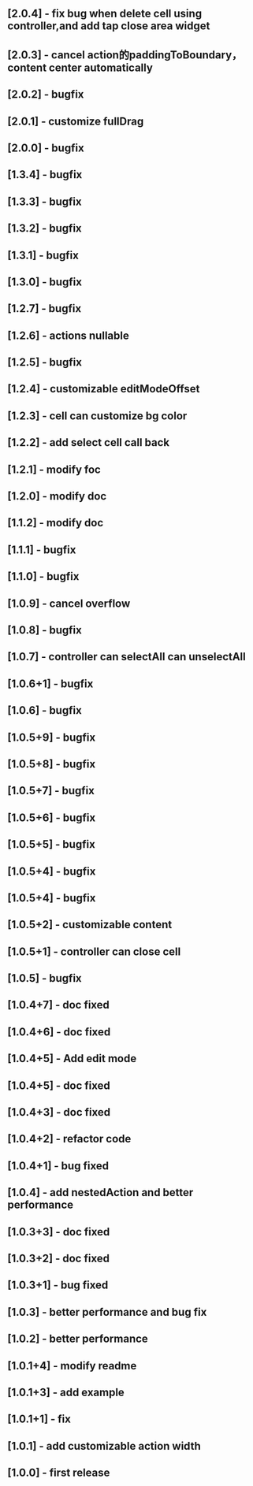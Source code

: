 ## [2.0.4] - fix bug when delete cell using controller,and add tap close area widget
## [2.0.3] - cancel action的paddingToBoundary，content center automatically
## [2.0.2] - bugfix
## [2.0.1] - customize fullDrag
## [2.0.0] - bugfix
## [1.3.4] - bugfix
## [1.3.3] - bugfix
## [1.3.2] - bugfix
## [1.3.1] - bugfix
## [1.3.0] - bugfix
## [1.2.7] - bugfix
## [1.2.6] - actions nullable
## [1.2.5] - bugfix
## [1.2.4] - customizable editModeOffset
## [1.2.3] - cell can customize bg color
## [1.2.2] - add select cell call back
## [1.2.1] - modify foc
## [1.2.0] - modify doc
## [1.1.2] - modify doc
## [1.1.1] - bugfix
## [1.1.0] - bugfix
## [1.0.9] - cancel overflow
## [1.0.8] - bugfix
## [1.0.7] - controller can selectAll can unselectAll
## [1.0.6+1] - bugfix
## [1.0.6] - bugfix
## [1.0.5+9] - bugfix
## [1.0.5+8] - bugfix
## [1.0.5+7] - bugfix
## [1.0.5+6] - bugfix
## [1.0.5+5] - bugfix
## [1.0.5+4] - bugfix
## [1.0.5+4] - bugfix
## [1.0.5+2] - customizable content
## [1.0.5+1] - controller can close cell
## [1.0.5] - bugfix
## [1.0.4+7] - doc fixed
## [1.0.4+6] - doc fixed
## [1.0.4+5] - Add edit mode
## [1.0.4+5] - doc fixed
## [1.0.4+3] - doc fixed
## [1.0.4+2] - refactor code
## [1.0.4+1] - bug fixed
## [1.0.4] - add nestedAction and better performance
## [1.0.3+3] - doc fixed
## [1.0.3+2] - doc fixed
## [1.0.3+1] - bug fixed
## [1.0.3] - better performance and bug fix
## [1.0.2] - better performance
## [1.0.1+4] - modify readme
## [1.0.1+3] - add example
## [1.0.1+1] - fix
## [1.0.1] - add customizable action width
## [1.0.0] - first release